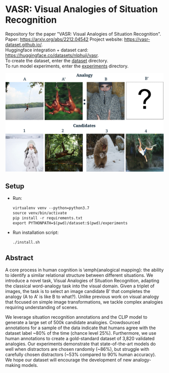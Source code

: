 # VASR: Visual Analogies of Situation Recognition

Repository for the paper "VASR: Visual Analogies of Situation Recognition".  
Paper: https://arxiv.org/abs/2212.04542
Project website: https://vasr-dataset.github.io/.   
Huggingface integration + dataset card: https://huggingface.co/datasets/nlphuji/vasr.   
To create the dataset, enter the [dataset](dataset) directory.  
To run model experiments, enter the [experiments](experiments) directory.

![](fig1.png)

## Setup
- Run:
    ```
    virtualenv venv --python=python3.7  
    source venv/bin/activate
    pip install -r requirements.txt
    export PYTHONPATH=$(pwd)/dataset:$(pwd)/experiments
    ```
- Run installation script:
    ```shell
    ./install.sh 
    ```

## Abstract
A core process in human cognition is \emph{analogical mapping}: the ability to identify a similar relational structure between different situations. We introduce a novel task, Visual Analogies of Situation Recognition, adapting the classical word-analogy task into the visual domain. Given a triplet of images, the task is to select an image candidate B' that completes the analogy (A to A' is like B to what?). Unlike previous work on visual analogy that focused on simple image transformations, we tackle complex analogies requiring understanding of scenes. 

We leverage situation recognition annotations and the CLIP model to generate a large set of 500k candidate analogies. Crowdsourced  annotations for a sample of the data indicate that humans agree with the dataset label ~80% of the time (chance level 25%). Furthermore, we use human annotations to create a gold-standard dataset of 3,820 validated analogies.
Our experiments demonstrate that state-of-the-art models do well when distractors are chosen randomly (~86%), but struggle with carefully chosen distractors (~53% compared to 90% human accuracy). We hope our dataset will encourage the development of new analogy-making models.
